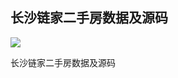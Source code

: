 ## 长沙链家二手房数据及源码

[![](https://img.shields.io/badge/crawler-python-success.svg?style=flat-square)](https://github.com/Python3Crawler/hanhan_blog)

长沙链家二手房数据及源码
